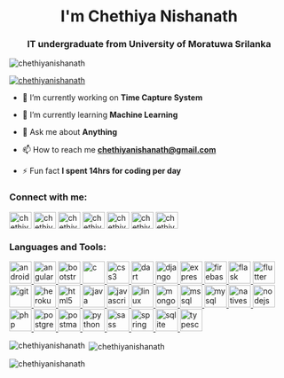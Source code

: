 <h1 align="center">I'm Chethiya Nishanath</h1>
<h3 align="center"> IT undergraduate from University of Moratuwa Srilanka</h3>

<p align="left"> <img src="https://komarev.com/ghpvc/?username=chethiyanishanath&label=Profile%20views&color=0e75b6&style=flat" alt="chethiyanishanath" /> </p>

<p align="left"> <a href="https://github.com/ryo-ma/github-profile-trophy"><img src="https://github-profile-trophy.vercel.app/?username=chethiyanishanath" alt="chethiyanishanath" /></a> </p>

- 🔭 I’m currently working on **Time Capture System**

- 🌱 I’m currently learning **Machine Learning**

- 💬 Ask me about **Anything**

- 📫 How to reach me **chethiyanishanath@gmail.com**

- ⚡ Fun fact **I spent 14hrs for coding per day**

<h3 align="left">Connect with me:</h3>
<p align="left">
<a href="https://linkedin.com/in/chethiya nishanath" target="blank"><img align="center" src="https://cdn.jsdelivr.net/npm/simple-icons@3.0.1/icons/linkedin.svg" alt="chethiya nishanath" height="30" width="40" /></a>
<a href="https://stackoverflow.com/users/chethiya nishanath" target="blank"><img align="center" src="https://cdn.jsdelivr.net/npm/simple-icons@3.0.1/icons/stackoverflow.svg" alt="chethiya nishanath" height="30" width="40" /></a>
<a href="https://fb.com/chethiya nishanath" target="blank"><img align="center" src="https://cdn.jsdelivr.net/npm/simple-icons@3.0.1/icons/facebook.svg" alt="chethiya nishanath" height="30" width="40" /></a>
<a href="https://instagram.com/chethiya nishanath" target="blank"><img align="center" src="https://cdn.jsdelivr.net/npm/simple-icons@3.0.1/icons/instagram.svg" alt="chethiya nishanath" height="30" width="40" /></a>
<a href="https://www.codechef.com/users/chethiya nishanath" target="blank"><img align="center" src="https://cdn.jsdelivr.net/npm/simple-icons@3.1.0/icons/codechef.svg" alt="chethiya nishanath" height="30" width="40" /></a>
<a href="https://www.hackerrank.com/chethiyanishanath" target="blank"><img align="center" src="https://cdn.jsdelivr.net/npm/simple-icons@3.0.1/icons/hackerrank.svg" alt="chethiyanishanath" height="30" width="40" /></a>
<a href="https://discord.gg/chethiya nishanath" target="blank"><img align="center" src="https://cdn.jsdelivr.net/npm/simple-icons@3.0.1/icons/discord.svg" alt="chethiya nishanath" height="30" width="40" /></a>
</p>

<h3 align="left">Languages and Tools:</h3>
<p align="left"> <a href="https://developer.android.com" target="_blank"> <img src="https://devicons.github.io/devicon/devicon.git/icons/android/android-original-wordmark.svg" alt="android" width="40" height="40"/> </a> <a href="https://angular.io" target="_blank"> <img src="https://devicons.github.io/devicon/devicon.git/icons/angularjs/angularjs-original.svg" alt="angularjs" width="40" height="40"/> </a> <a href="https://getbootstrap.com" target="_blank"> <img src="https://devicons.github.io/devicon/devicon.git/icons/bootstrap/bootstrap-plain.svg" alt="bootstrap" width="40" height="40"/> </a> <a href="https://www.cprogramming.com/" target="_blank"> <img src="https://devicons.github.io/devicon/devicon.git/icons/c/c-original.svg" alt="c" width="40" height="40"/> </a> <a href="https://www.w3schools.com/css/" target="_blank"> <img src="https://devicons.github.io/devicon/devicon.git/icons/css3/css3-original-wordmark.svg" alt="css3" width="40" height="40"/> </a> <a href="https://dart.dev" target="_blank"> <img src="https://www.vectorlogo.zone/logos/dartlang/dartlang-icon.svg" alt="dart" width="40" height="40"/> </a> <a href="https://www.djangoproject.com/" target="_blank"> <img src="https://devicons.github.io/devicon/devicon.git/icons/django/django-original.svg" alt="django" width="40" height="40"/> </a> <a href="https://expressjs.com" target="_blank"> <img src="https://devicons.github.io/devicon/devicon.git/icons/express/express-original-wordmark.svg" alt="express" width="40" height="40"/> </a> <a href="https://firebase.google.com/" target="_blank"> <img src="https://www.vectorlogo.zone/logos/firebase/firebase-icon.svg" alt="firebase" width="40" height="40"/> </a> <a href="https://flask.palletsprojects.com/" target="_blank"> <img src="https://www.vectorlogo.zone/logos/pocoo_flask/pocoo_flask-icon.svg" alt="flask" width="40" height="40"/> </a> <a href="https://flutter.dev" target="_blank"> <img src="https://www.vectorlogo.zone/logos/flutterio/flutterio-icon.svg" alt="flutter" width="40" height="40"/> </a> <a href="https://git-scm.com/" target="_blank"> <img src="https://www.vectorlogo.zone/logos/git-scm/git-scm-icon.svg" alt="git" width="40" height="40"/> </a> <a href="https://heroku.com" target="_blank"> <img src="https://www.vectorlogo.zone/logos/heroku/heroku-icon.svg" alt="heroku" width="40" height="40"/> </a> <a href="https://www.w3.org/html/" target="_blank"> <img src="https://devicons.github.io/devicon/devicon.git/icons/html5/html5-original-wordmark.svg" alt="html5" width="40" height="40"/> </a> <a href="https://www.java.com" target="_blank"> <img src="https://devicons.github.io/devicon/devicon.git/icons/java/java-original-wordmark.svg" alt="java" width="40" height="40"/> </a> <a href="https://developer.mozilla.org/en-US/docs/Web/JavaScript" target="_blank"> <img src="https://devicons.github.io/devicon/devicon.git/icons/javascript/javascript-original.svg" alt="javascript" width="40" height="40"/> </a> <a href="https://www.linux.org/" target="_blank"> <img src="https://devicons.github.io/devicon/devicon.git/icons/linux/linux-original.svg" alt="linux" width="40" height="40"/> </a> <a href="https://www.mongodb.com/" target="_blank"> <img src="https://devicons.github.io/devicon/devicon.git/icons/mongodb/mongodb-original-wordmark.svg" alt="mongodb" width="40" height="40"/> </a> <a href="https://www.microsoft.com/en-us/sql-server" target="_blank"> <img src="https://cdn.worldvectorlogo.com/logos/microsoft-sql-server.svg" alt="mssql" width="40" height="40"/> </a> <a href="https://www.mysql.com/" target="_blank"> <img src="https://devicons.github.io/devicon/devicon.git/icons/mysql/mysql-original-wordmark.svg" alt="mysql" width="40" height="40"/> </a> <a href="https://nativescript.org/" target="_blank"> <img src="https://raw.githubusercontent.com/detain/svg-logos/780f25886640cef088af994181646db2f6b1a3f8/svg/nativescript.svg" alt="nativescript" width="40" height="40"/> </a> <a href="https://nodejs.org" target="_blank"> <img src="https://devicons.github.io/devicon/devicon.git/icons/nodejs/nodejs-original-wordmark.svg" alt="nodejs" width="40" height="40"/> </a> <a href="https://www.php.net" target="_blank"> <img src="https://devicons.github.io/devicon/devicon.git/icons/php/php-original.svg" alt="php" width="40" height="40"/> </a> <a href="https://www.postgresql.org" target="_blank"> <img src="https://devicons.github.io/devicon/devicon.git/icons/postgresql/postgresql-original-wordmark.svg" alt="postgresql" width="40" height="40"/> </a> <a href="https://postman.com" target="_blank"> <img src="https://www.vectorlogo.zone/logos/getpostman/getpostman-icon.svg" alt="postman" width="40" height="40"/> </a> <a href="https://www.python.org" target="_blank"> <img src="https://devicons.github.io/devicon/devicon.git/icons/python/python-original.svg" alt="python" width="40" height="40"/> </a> <a href="https://sass-lang.com" target="_blank"> <img src="https://devicons.github.io/devicon/devicon.git/icons/sass/sass-original.svg" alt="sass" width="40" height="40"/> </a> <a href="https://spring.io/" target="_blank"> <img src="https://www.vectorlogo.zone/logos/springio/springio-icon.svg" alt="spring" width="40" height="40"/> </a> <a href="https://www.sqlite.org/" target="_blank"> <img src="https://www.vectorlogo.zone/logos/sqlite/sqlite-icon.svg" alt="sqlite" width="40" height="40"/> </a> <a href="https://www.typescriptlang.org/" target="_blank"> <img src="https://devicons.github.io/devicon/devicon.git/icons/typescript/typescript-original.svg" alt="typescript" width="40" height="40"/> </a> </p>

<p><img align="left" src="https://github-readme-stats.vercel.app/api/top-langs?username=chethiyanishanath&show_icons=true&locale=en&layout=compact" alt="chethiyanishanath" /></p>

<p>&nbsp;<img align="center" src="https://github-readme-stats.vercel.app/api?username=chethiyanishanath&show_icons=true&locale=en" alt="chethiyanishanath" /></p>

<p><img align="center" src="https://github-readme-streak-stats.herokuapp.com/?user=chethiyanishanath&" alt="chethiyanishanath" /></p>

